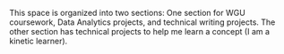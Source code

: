 This space is organized into two sections: One section for WGU coursework, Data Analytics projects, and technical writing projects. The other section has technical projects to help me learn a concept  (I am a kinetic learner).

